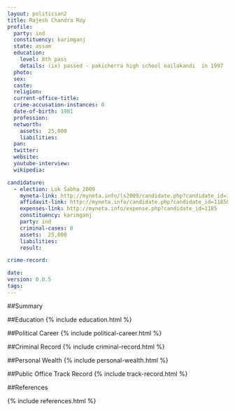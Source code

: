 ```yaml
---
layout: politician2
title: Rajesh Chandra Roy
profile: 
  party: ind
  constituency: karimganj
  state: assam
  education: 
    level: 8th pass
    details: (ix) passed - pakicherra high school nailakandi  in 1997
  photo: 
  sex: 
  caste: 
  religion: 
  current-office-title: 
  crime-accusation-instances: 0
  date-of-birth: 1981
  profession: 
  networth: 
    assets:  25,000
    liabilities: 
  pan: 
  twitter: 
  website: 
  youtube-interview: 
  wikipedia: 

candidature: 
  - election: Lok Sabha 2009
    myneta-link: http://myneta.info/ls2009/candidate.php?candidate_id=1185
    affidavit-link: http://myneta.info/candidate.php?candidate_id=1185&scan=original
    expenses-link: http://myneta.info/expense.php?candidate_id=1185
    constituency: karimganj 
    party: ind
    criminal-cases: 0
    assets:  25,000
    liabilities: 
    result:  

crime-record: 

date: 
version: 0.0.5
tags: 
---
```

##Summary


##Education
{% include education.html %}


##Political Career
{% include political-career.html %}


##Criminal Record
{% include criminal-record.html %}


##Personal Wealth
{% include personal-wealth.html %}


##Public Office Track Record
{% include track-record.html %}


##References


{% include references.html %}